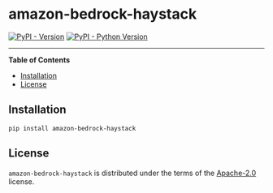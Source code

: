 # amazon-bedrock-haystack

[![PyPI - Version](https://img.shields.io/pypi/v/amazon-bedrock-haystack.svg)](https://pypi.org/project/amazon-bedrock-haystack)
[![PyPI - Python Version](https://img.shields.io/pypi/pyversions/amazon-bedrock-haystack.svg)](https://pypi.org/project/amazon-bedrock-haystack)

-----

**Table of Contents**

- [Installation](#installation)
- [License](#license)

## Installation

```console
pip install amazon-bedrock-haystack
```

## License

`amazon-bedrock-haystack` is distributed under the terms of the [Apache-2.0](https://spdx.org/licenses/Apache-2.0.html) license.
